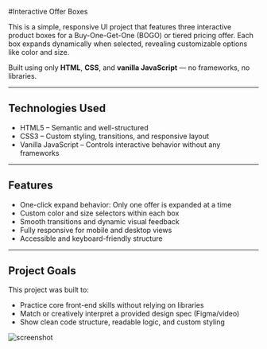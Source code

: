 #Interactive Offer Boxes

This is a simple, responsive UI project that features three interactive product boxes for a Buy-One-Get-One (BOGO) or tiered pricing offer. Each box expands dynamically when selected, revealing customizable options like color and size.

Built using only **HTML**, **CSS**, and **vanilla JavaScript** — no frameworks, no libraries.

---

## Technologies Used

- HTML5 – Semantic and well-structured
- CSS3 – Custom styling, transitions, and responsive layout
- Vanilla JavaScript – Controls interactive behavior without any frameworks

---

## Features

- One-click expand behavior: Only one offer is expanded at a time
- Custom color and size selectors within each box
- Smooth transitions and dynamic visual feedback
- Fully responsive for mobile and desktop views
- Accessible and keyboard-friendly structure

---

## Project Goals

This project was built to:
- Practice core front-end skills without relying on libraries
- Match or creatively interpret a provided design spec (Figma/video)
- Show clean code structure, readable logic, and custom styling

![screenshot](https://github.com/user-attachments/assets/9291fcac-1bc5-437f-b7f0-3b2e2b594120)
